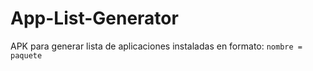 # App-List-Generator
APK para generar lista de aplicaciones instaladas en formato: `nombre = paquete`
